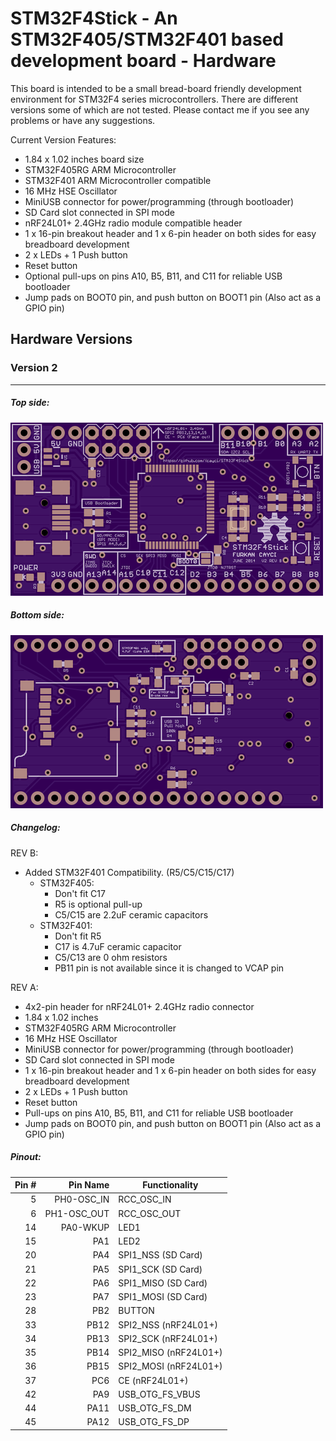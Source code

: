 # STM32F4Stick - An STM32F405/STM32F401 based development board - Hardware
This board is intended to be a small bread-board friendly development environment for STM32F4 series microcontrollers. There are different versions some of which are not tested. Please contact me if you see any problems or have any suggestions.

Current Version Features:
* 1.84 x 1.02 inches board size
* STM32F405RG ARM Microcontroller
* STM32F401 ARM Microcontroller compatible
* 16 MHz HSE Oscillator
* MiniUSB connector for power/programming (through bootloader)
* SD Card slot connected in SPI mode
* nRF24L01+ 2.4GHz radio module compatible header
* 1 x 16-pin breakout header and 1 x 6-pin header on both sides for easy breadboard development
* 2 x LEDs + 1 Push button
* Reset button
* Optional pull-ups on pins A10, B5, B11, and C11 for reliable USB bootloader
* Jump pads on BOOT0 pin, and push button on BOOT1 pin (Also act as a GPIO pin)

## Hardware Versions

### Version 2
---
##### Top side:
![Version 2 - Top Side](v2-board-top.png "Top Side")

##### Bottom side:
![Version 2 - Bottom Side](v2-board-bot.png "Bottom Side")

##### Changelog:

REV B:
* Added STM32F401 Compatibility. (R5/C5/C15/C17)
  * STM32F405:
    * Don't fit C17
    * R5 is optional pull-up
    * C5/C15 are 2.2uF ceramic capacitors
  * STM32F401:
    * Don't fit R5
    * C17 is 4.7uF ceramic capacitor
    * C5/C13 are 0 ohm resistors
    * PB11 pin is not available since it is changed to VCAP pin

REV A:
* 4x2-pin header for nRF24L01+ 2.4GHz radio connector
* 1.84 x 1.02 inches
* STM32F405RG ARM Microcontroller
* 16 MHz HSE Oscillator
* MiniUSB connector for power/programming (through bootloader)
* SD Card slot connected in SPI mode
* 1 x 16-pin breakout header and 1 x 6-pin header on both sides for easy breadboard development
* 2 x LEDs + 1 Push button
* Reset button
* Pull-ups on pins A10, B5, B11, and C11 for reliable USB bootloader
* Jump pads on BOOT0 pin, and push button on BOOT1 pin (Also act as a GPIO pin)

##### Pinout:

 Pin # | Pin Name | Functionality
------:|-----:|-------
 5  | PH0-OSC_IN | RCC_OSC_IN
 6  | PH1-OSC_OUT | RCC_OSC_OUT
 14 | PA0-WKUP | LED1
 15 | PA1 | LED2
 20 | PA4 | SPI1_NSS (SD Card)
 21 | PA5 | SPI1_SCK (SD Card)
 22 | PA6 | SPI1_MISO (SD Card)
 23 | PA7 | SPI1_MOSI (SD Card)
 28 | PB2 | BUTTON
 33 | PB12 | SPI2_NSS (nRF24L01+)
 34 | PB13 | SPI2_SCK (nRF24L01+)
 35 | PB14 | SPI2_MISO (nRF24L01+)
 36 | PB15 | SPI2_MOSI (nRF24L01+)
 37 | PC6 | CE (nRF24L01+)
 42 | PA9 | USB_OTG_FS_VBUS
 44 | PA11 | USB_OTG_FS_DM
 45 | PA12 | USB_OTG_FS_DP
